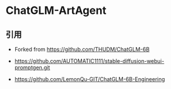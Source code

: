 # ChatGLM-ArtAgent




## 引用

* Forked from https://github.com/THUDM/ChatGLM-6B

* https://github.com/AUTOMATIC1111/stable-diffusion-webui-promptgen.git

* https://github.com/LemonQu-GIT/ChatGLM-6B-Engineering
